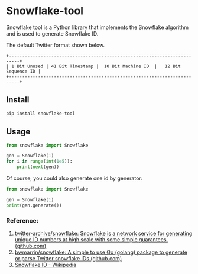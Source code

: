 # Snowflake-tool
Snowflake tool is a Python library that implements the Snowflake algorithm and is used to generate Snowflake ID.

The default Twitter format shown below.

```text
+--------------------------------------------------------------------------+
| 1 Bit Unused | 41 Bit Timestamp |  10 Bit Machine ID  |   12 Bit Sequence ID |
+--------------------------------------------------------------------------+
```
## Install

```shell
pip install snowflake-tool
```

## Usage

```python
from snowflake import Snowflake

gen = Snowflake(1)
for i in range(int(1e5)):
    print(next(gen))
```

Of course, you could also generate one id by generator:

```python
from snowflake import Snowflake

gen = Snowflake(1)
print(gen.generate())
```

### Reference:
1. [twitter-archive/snowflake: Snowflake is a network service for generating unique ID numbers at high scale with some simple guarantees. (github.com)](https://github.com/twitter-archive/snowflake)
2. [bwmarrin/snowflake: A simple to use Go (golang) package to generate or parse Twitter snowflake IDs (github.com)](https://github.com/bwmarrin/snowflake)
3. [Snowflake ID - Wikipedia](https://en.wikipedia.org/wiki/Snowflake_ID)